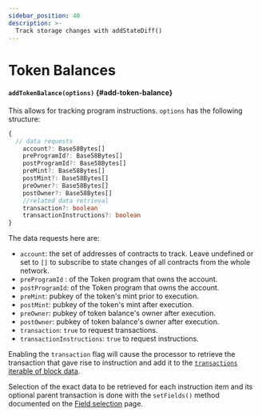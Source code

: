 ```yaml
---
sidebar_position: 40
description: >-
  Track storage changes with addStateDiff()
---
```


# Token Balances

#### `addTokenBalance(options)` {#add-token-balance}

This allows for tracking program instructions. `options` has the following structure:

```typescript
{
  // data requests
    account?: Base58Bytes[]
    preProgramId?: Base58Bytes[]
    postProgramId?: Base58Bytes[]
    preMint?: Base58Bytes[]
    postMint?: Base58Bytes[]
    preOwner?: Base58Bytes[]
    postOwner?: Base58Bytes[]
    //related data retrieval
    transaction?: boolean
    transactionInstructions?: boolean
}
```

The data requests here are:

- `account`: the set of addresses of contracts to track. Leave undefined or set to `[]` to subscribe to state changes of all contracts from the whole network.
- `preProgramId` : of the Token program that owns the account.
- `postProgramId`: of the Token program that owns the account.
- `preMint`: pubkey of the token's mint prior to execution.
- `postMint`: pubkey of the token's mint after execution.
- `preOwner`: pubkey of token balance's owner after execution.
- `postOwner`: pubkey of token balance's owner after execution.
- `transaction`: `true` to request transactions.
- `transactionInstructions`: `true` to request instructions.

Enabling the `transaction` flag will cause the processor to retrieve the transaction that gave rise to instruction and add it to the [`transactions` iterable of block data](/sdk/reference/processors/solana-batch/context-interfaces).

Selection of the exact data to be retrieved for each instruction item and its optional parent transaction is done with the `setFields()` method documented on the [Field selection](../field-selection) page.

[//]: # "!!!! Add example"
